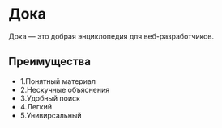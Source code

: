 # Дока
Дока — это добрая энциклопедия для веб-разработчиков.

## Преимущества
- 1.Понятный материал
- 2.Нескучные объяснения
- 3.Удобный поиск
- 4.Легкий
- 5.Унивирсальный
